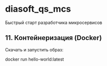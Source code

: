 # diasoft_qs_mcs
Быстрый старт разработчика микросервисов

## 11. Контейнеризация (Docker)

Скачать и запустить образ:

docker run hello-world:latest
